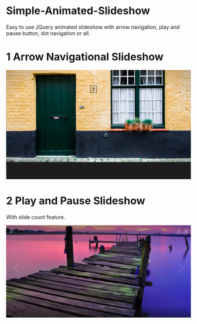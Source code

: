 # Simple-Animated-Slideshow

Easy to use JQuery animated slideshow with  arrow navigation, play and pause button, dot navigation or all.

# 1 Arrow Navigational Slideshow
![ScreenShot](/arrowNav.png)

# 2 Play and Pause Slideshow
With slide count feature.

![ScreenShot](/playAndpause.png)
